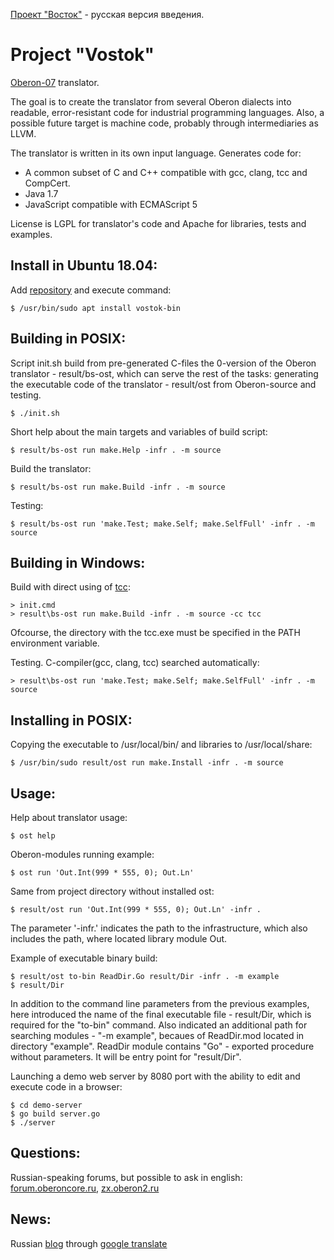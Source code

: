 [Проект "Восток"](README-RU.md) - русская версия введения.

Project "Vostok"
==========================
[Oberon-07](documents/Language.md) translator.

The goal is to create the translator from several Oberon dialects into readable,
error-resistant code for industrial programming languages.
Also, a possible future target is machine code, probably through intermediaries
as LLVM.

The translator is written in its own input language.
Generates code for:

  * A common subset of C and C++ compatible with gcc, clang, tcc and CompCert.
  * Java 1.7
  * JavaScript compatible with ECMAScript 5

License is LGPL for translator's code and Apache for libraries, tests and
examples.

## Install in Ubuntu 18.04:
Add [repository](http://obertone.ru/repo) and execute command:

    $ /usr/bin/sudo apt install vostok-bin

## Building in POSIX:
Script init.sh build from pre-generated C-files the 0-version of the Oberon
translator - result/bs-ost, which can serve the rest of the tasks:
generating the executable code of the translator - result/ost from Oberon-source
and testing.

    $ ./init.sh

Short help about the main targets and variables of build script:

    $ result/bs-ost run make.Help -infr . -m source

Build the translator:

    $ result/bs-ost run make.Build -infr . -m source

Testing:

    $ result/bs-ost run 'make.Test; make.Self; make.SelfFull' -infr . -m source

## Building in Windows:

Build with direct using of [tcc](http://download.savannah.gnu.org/releases/tinycc/):

    > init.cmd
    > result\bs-ost run make.Build -infr . -m source -cc tcc

Ofcourse, the directory with the tcc.exe must be specified in the PATH
environment variable.

Testing. C-compiler(gcc, clang, tcc) searched automatically:

    > result\bs-ost run 'make.Test; make.Self; make.SelfFull' -infr . -m source

## Installing in POSIX:
Copying the executable to /usr/local/bin/ and libraries to /usr/local/share:

    $ /usr/bin/sudo result/ost run make.Install -infr . -m source

## Usage:

Help about translator usage:

    $ ost help

Oberon-modules running example:

    $ ost run 'Out.Int(999 * 555, 0); Out.Ln'

Same from project directory without installed ost:

    $ result/ost run 'Out.Int(999 * 555, 0); Out.Ln' -infr .

The parameter '-infr.' indicates the path to the infrastructure, which also
includes the path, where located library module Out.

Example of executable binary build:

    $ result/ost to-bin ReadDir.Go result/Dir -infr . -m example
    $ result/Dir

In addition to the command line parameters from the previous examples, here
introduced the name of the final executable file - result/Dir, which is
required for the "to-bin" command. Also indicated an additional path for
searching modules - "-m example", becaues of ReadDir.mod located in directory
"example". ReadDir module contains "Go" - exported procedure without parameters.
It will be entry point for "result/Dir".

Launching a demo web server by 8080 port with the ability to edit and execute
code in a browser:

    $ cd demo-server
    $ go build server.go
    $ ./server

## Questions:
Russian-speaking forums, but possible to ask in english:
[forum.oberoncore.ru](https://forum.oberoncore.ru/viewtopic.php?f=115&t=6217),
[zx.oberon2.ru](https://zx.oberon2.ru/forum/viewforum.php?f=117)

## News:
Russian [blog](https://vostok-space.blogspot.com/) through
[google translate](https://translate.google.com/translate?sl=ru&tl=en&u=https%3A%2F%2Fvostok-space.blogspot.com)
